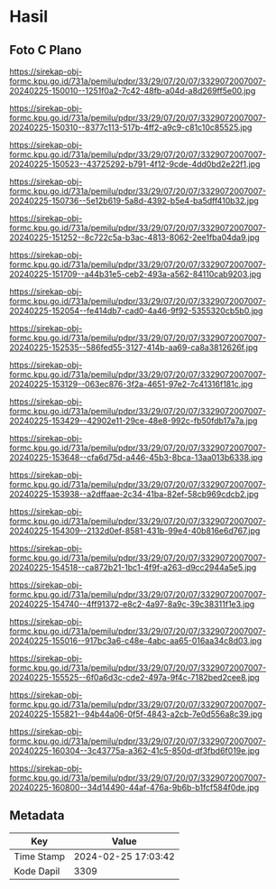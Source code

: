 # Hasil

## Foto C Plano

https://sirekap-obj-formc.kpu.go.id/731a/pemilu/pdpr/33/29/07/20/07/3329072007007-20240225-150010--1251f0a2-7c42-48fb-a04d-a8d269ff5e00.jpg

https://sirekap-obj-formc.kpu.go.id/731a/pemilu/pdpr/33/29/07/20/07/3329072007007-20240225-150310--8377c113-517b-4ff2-a9c9-c81c10c85525.jpg

https://sirekap-obj-formc.kpu.go.id/731a/pemilu/pdpr/33/29/07/20/07/3329072007007-20240225-150523--43725292-b791-4f12-9cde-4dd0bd2e22f1.jpg

https://sirekap-obj-formc.kpu.go.id/731a/pemilu/pdpr/33/29/07/20/07/3329072007007-20240225-150736--5e12b619-5a8d-4392-b5e4-ba5dff410b32.jpg

https://sirekap-obj-formc.kpu.go.id/731a/pemilu/pdpr/33/29/07/20/07/3329072007007-20240225-151252--8c722c5a-b3ac-4813-8062-2ee1fba04da9.jpg

https://sirekap-obj-formc.kpu.go.id/731a/pemilu/pdpr/33/29/07/20/07/3329072007007-20240225-151709--a44b31e5-ceb2-493a-a562-84110cab9203.jpg

https://sirekap-obj-formc.kpu.go.id/731a/pemilu/pdpr/33/29/07/20/07/3329072007007-20240225-152054--fe414db7-cad0-4a46-9f92-5355320cb5b0.jpg

https://sirekap-obj-formc.kpu.go.id/731a/pemilu/pdpr/33/29/07/20/07/3329072007007-20240225-152535--586fed55-3127-414b-aa69-ca8a3812626f.jpg

https://sirekap-obj-formc.kpu.go.id/731a/pemilu/pdpr/33/29/07/20/07/3329072007007-20240225-153129--063ec876-3f2a-4651-97e2-7c41316f181c.jpg

https://sirekap-obj-formc.kpu.go.id/731a/pemilu/pdpr/33/29/07/20/07/3329072007007-20240225-153429--42902e11-29ce-48e8-992c-fb50fdb17a7a.jpg

https://sirekap-obj-formc.kpu.go.id/731a/pemilu/pdpr/33/29/07/20/07/3329072007007-20240225-153648--cfa6d75d-a446-45b3-8bca-13aa013b6338.jpg

https://sirekap-obj-formc.kpu.go.id/731a/pemilu/pdpr/33/29/07/20/07/3329072007007-20240225-153938--a2dffaae-2c34-41ba-82ef-58cb969cdcb2.jpg

https://sirekap-obj-formc.kpu.go.id/731a/pemilu/pdpr/33/29/07/20/07/3329072007007-20240225-154309--2132d0ef-8581-431b-99e4-40b816e6d767.jpg

https://sirekap-obj-formc.kpu.go.id/731a/pemilu/pdpr/33/29/07/20/07/3329072007007-20240225-154518--ca872b21-1bc1-4f9f-a263-d9cc2944a5e5.jpg

https://sirekap-obj-formc.kpu.go.id/731a/pemilu/pdpr/33/29/07/20/07/3329072007007-20240225-154740--4ff91372-e8c2-4a97-8a9c-39c38311f1e3.jpg

https://sirekap-obj-formc.kpu.go.id/731a/pemilu/pdpr/33/29/07/20/07/3329072007007-20240225-155016--917bc3a6-c48e-4abc-aa65-016aa34c8d03.jpg

https://sirekap-obj-formc.kpu.go.id/731a/pemilu/pdpr/33/29/07/20/07/3329072007007-20240225-155525--6f0a6d3c-cde2-497a-9f4c-7182bed2cee8.jpg

https://sirekap-obj-formc.kpu.go.id/731a/pemilu/pdpr/33/29/07/20/07/3329072007007-20240225-155821--94b44a06-0f5f-4843-a2cb-7e0d556a8c39.jpg

https://sirekap-obj-formc.kpu.go.id/731a/pemilu/pdpr/33/29/07/20/07/3329072007007-20240225-160304--3c43775a-a362-41c5-850d-df3fbd6f019e.jpg

https://sirekap-obj-formc.kpu.go.id/731a/pemilu/pdpr/33/29/07/20/07/3329072007007-20240225-160800--34d14490-44af-476a-9b6b-b1fcf584f0de.jpg


## Metadata

| Key        | Value               |
| ---------- | ------------------- |
| Time Stamp | 2024-02-25 17:03:42 |
| Kode Dapil | 3309                |



